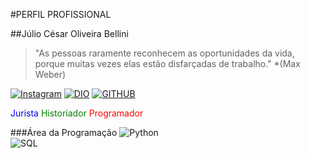 #PERFIL PROFISSIONAL

##Júlio César Oliveira Bellini

>"As pessoas raramente reconhecem as oportunidades da vida, porque muitas vezes elas estão disfarçadas de trabalho." *(Max Weber)

[![Instagram](https://img.shields.io/badge/Instagram-000?style=for-the-badge&logo=instagram)](https://www.instagram.com/fiscal_na_veia/)
[![DIO](https://pbs.twimg.com/profile_images/1605220326870237184/VIaVEXOH_400x400.jpg)](https://www.dio.me/users/juliuscaesar_imperium5)
[![GITHUB](https://encrypted-tbn0.gstatic.com/images?q=tbn:ANd9GcTaKZ_Zv2Ayh2TrwKd858d2KrVbt0esKcazVw&usqp=CAU)](https://github.com/JcPPA)

<span style="color:blue">Jurista</span>		<span style="color:green">Historiador</span>		<span style="color:red">Programador</span>

###Área da Programação
![Python](https://img.shields.io/badge/Python-000?style=for-the-badge&logo=python)	
![SQL](https://static-00.iconduck.com/assets.00/sql-database-sql-azure-icon-1955x2048-4pmty46t.png)
